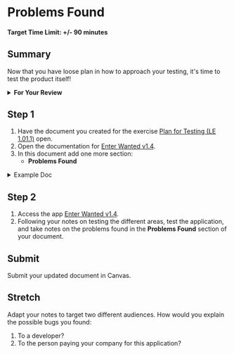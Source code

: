 # Problems Found

#### Target Time Limit: +/- 90 minutes

## Summary

Now that you have loose plan in how to approach your testing, it's time to test
the product itself!

<details> <summary> <strong> For Your Review </strong> </summary>

{% highlight markdown %}

If you're feeling uncertain on where to start in this project, look over the
following:

- Skills Practice
  - <a href="https://devmountain.github.io/qa_student_assignments/units/unit_1_fundamentals/1.01/sp1.01.1.html" target="_blank">Hands
    on Testing</a>
  - <a href="https://devmountain.github.io/qa_student_assignments/units/unit_1_fundamentals/1.01/sp1.01.2.html" target="_blank">Document
    Review</a>
  - <a href="https://devmountain.github.io/qa_student_assignments/units/unit_1_fundamentals/1.01/sp1.01.3.html" target="_blank">Exploratory
    Testing</a>

{% endhighlight %}

</details>

## Step 1

1. Have the document you created for the exercise
   <a href="https://devmountain.github.io/qa_student_assignments/units/unit_1_fundamentals/1.01/le1.01.1.html" target="_blank">Plan
   for Testing (LE 1.01.1)</a> open.
1. Open the documentation for
   <a target="_blank" href="https://devmountain-qa.github.io/enter-wanted/1.4_README.html">Enter
   Wanted v1.4</a>.
1. In this document add one more section:
   - **Problems Found**

<details> <summary> Example Doc </summary>

{% highlight markdown %}

- Questions

1. How do I...?
2. Why would a user...?
3. Where should...?

- Testing

* (Some area)
  - I would test this area by doing x, y, and then z.
* (Some other area)
  - This I'd test the same, except a instead of x.
* etc...

- Problems Found

{% endhighlight %}

</details>

## Step 2

1. Access the app
   <a target="_blank" href="https://devmountain-qa.github.io/enter-wanted/1.4_Assignment/index.html">Enter
   Wanted v1.4</a>.
1. Following your notes on testing the different areas, test the application,
   and take notes on the problems found in the **Problems Found** section of
   your document.

## Submit

Submit your updated document in Canvas.

## Stretch

Adapt your notes to target two different audiences. How would you explain the
possible bugs you found:

1. To a developer?
1. To the person paying your company for this application?

